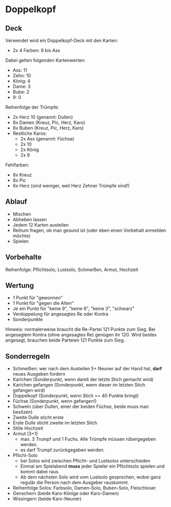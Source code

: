 # Doppelkopf

## Deck

Verwendet wird ein Doppelkopf-Deck mit den Karten:

* 2x 4 Farben: 9 bis Ass

Dabei gelten folgenden Kartenwerten:

* Ass: 11
* Zehn: 10
* König: 4
* Dame: 3
* Bube: 2
* 9: 0

Reihenfolge der Trümpfe:

* 2x Herz 10 (genannt: Dullen)
* 8x Damen (Kreuz, Pic, Herz, Karo)
* 8x Buben (Kreuz, Pic, Herz, Karo)
* Restliche Karos:
  * 2x Ass (genannt: Füchse)
  * 2x 10
  * 2x König
  * 2x 9

Fehlfarben:

* 8x Kreuz
* 8x Pic
* 6x Herz (sind weniger, weil Herz Zehner Trümpfe sind!)

## Ablauf

* Mischen
* Abheben lassen
* Jedem 12 Karten austeilen
* Reihum fragen, ob man gesund ist (oder eben einen Vorbehalt anmelden möchte)
* Spielen

## Vorbehalte

Reihenfolge: Pflichtsolo, Lustsolo, Schmeißen, Armut, Hochzeit

## Wertung

* 1 Punkt für "gewonnen"
* 1 Punkt für "gegen die Alten"
* Je ein Punkt für "keine 9", "keine 6", "keine 3", "schwarz"
* Verdoppelung für angesagtes Re oder Kontra
* Sonderpunkte

Hinweis: normalerweise braucht die Re-Partei 121 Punkte zum Sieg. Bei angesagtem Kontra (ohne angesagtes Re) genügen ihr 120. Wird beides angesagt, brauchen beide Parteien 121 Punkte zum Sieg.

## Sonderregeln

* Schmeißen: wer nach dem Austeilen 5+ Neuner auf der Hand hat, **darf** neues Ausgeben fordern
* Karlchen (Sonderpunkt, wenn damit der letzte Stich gemacht wird)
* Karlchen gefangen (Sonderpunkt, wenn dieser im letzten Stich gefangen wird)
* Doppelkopf (Sonderpunkt, wenn Stich >= 40 Punkte bringt)
* Füchse (Sonderpunkt, wenn gefangen!)
* Schwein (über Dullen, einer der beiden Füchse, beide muss man besitzen)
* Zweite Dulle sticht erste
* Erste Dulle sticht zweite im letzten Stich
* Stille Hochzeit
* Armut (3+1)
  * max. 3 Trumpf und 1 Fuchs. Alle Trümpfe müssen rübergegeben werden.
  * es darf Trumpf zurückgegeben werden.
* Pflicht-Solo
  * bei Solos wird zwischen Pflicht- und Lustsolos unterschieden
  * Einmal am Spielabend **muss** jeder Spieler ein Pflichtsolo spielen und kommt dabei raus.
  * Ab dem nächsten Solo wird vom Lustsolo gesprochen, wobei ganz regulär die Person nach dem Ausgeber rauskommt.
* Reihenfolge Solos: Farbsolo, Damen-Solo, Buben-Solo, Fleischloser
* Genschern (beide Karo-Könige oder Karo-Damen)
* Wissingern (beide Karo-Neuner)
